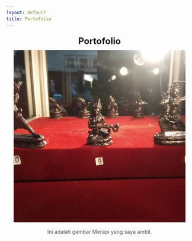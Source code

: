 ```yaml
---
layout: default
title: Portofolio
---
```


<div class="image-container" style="text-align: center; margin: 20px;">
    <div class="title" style="font-size: 24px; font-weight: bold; margin-bottom: 10px;">
        Portofolio
    </div>
    <img src="/_portofolio/63328.jpg" alt="Contoh" style="max-width: 100%; height: auto;">
    <p class="caption" style="font-size: 14px; color: #555;">
        Ini adalah gambar Merapi yang saya ambil.
    </p>
</div>
